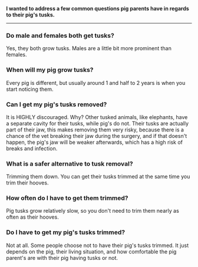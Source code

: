 <!-- TITLE: Pig Tusks -->
<!-- SUBTITLE: By Nikki Ford -->

**I wanted to address a few common questions pig parents have in regards to their pig's tusks.**

---

### Do male and females both get tusks?
Yes, they both grow tusks. Males are a little bit more prominent than females.<!--, as you can see on the diagram.-->

### When will my pig grow tusks?
Every pig is different, but usually around 1 and half to 2 years is when you start noticing them.

### Can I get my pig's tusks removed?
It is HIGHLY discouraged. Why? Other tusked  animals, like elephants, have a separate cavity for their tusks, while pig's do not. Their tusks are actually part of their jaw, this makes removing them very risky, because there is a chance of the vet breaking their jaw during the surgery, and if that doesn't happen, the pig's jaw will be weaker afterwards, which has a high risk of breaks and infection. 

### What is a safer alternative to tusk removal?
Trimming them down. You can get their tusks trimmed at the same time you trim their hooves.

### How often do I have to get them trimmed?
Pig tusks grow relatively slow, so you don't need to trim them nearly as often as their hooves. 

### Do I have to get my pig's tusks trimmed?
Not at all. Some people choose not to have their pig's tusks trimmed. It just depends on the pig, their living situation, and how comfortable the pig parent's are with their pig having tusks or not. 